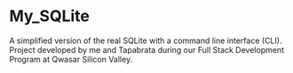 # My_SQLite
A simplified version of the real SQLite with a command line interface (CLI).
Project developed by me and Tapabrata during our Full Stack Development Program at Qwasar Silicon Valley. 
